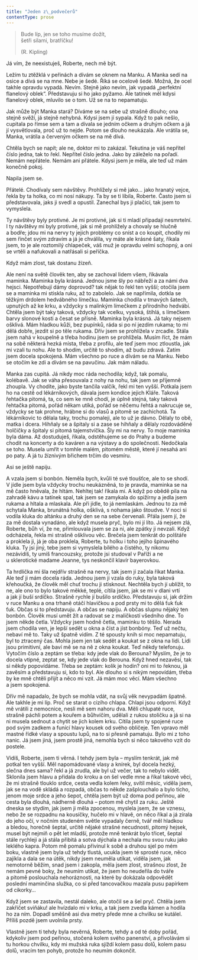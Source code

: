 ```yaml
---
title: "Jeden z\_podvečerů"
contentType: prose
---
```


<section>

> Bude líp, jen se toho musíme dožít,  
> šetři silami, bratříčku!
> 
> (R. Kipling)  
  
Já vím, že neexistuješ, Roberte, nech mě být.

Ležím tu ztěžklá v peřinách a dívám se oknem na Manku. A Manka sedí na osice a dívá se na mne. Nebe je šedé. Říká se ocelově šedé. Možná, že ocel takhle opravdu vypadá. Nevím. Stejně jako nevím, jak vypadá „perfektní flanelový oblek“. Představuju si ho jako pyžamo. Ale tatínek měl kdysi flanelový oblek, mluvilo se o tom. Už se na to nepamatuju.

Jak může být Manka stará? Díváme se na sebe už strašně dlouho; ona stejně svěží, já stejně nehybná. Kdysi jsem jí sypala. Když to pak nešlo, cupitala po římse sem a tam a dívala se jedním očkem a druhým očkem a já jí vysvětlovala, proč už to nejde. Potom se dlouho neukázala. Ale vrátila se, Manka, vrátila a červeným očkem se na mě dívá.

Chtěla bych se napít; ale ne, doktor mi to zakázal. Tekutina je váš nepřítel číslo jedna, tak to řekl. Nepřítel číslo jedna. Jako by záleželo na pořadí. Nemám nepřátele. Nemám ani přátele. Kdysi jsem je měla, ale teď už mám konečně pokoj.

Napila jsem se.

Přátelé. Chodívaly sem návštěvy. Prohlížely si mě jako… jako hranatý vejce, řekla by ta holka, co mi nosí nákupy. Ta by se ti líbila, Roberte. Často jsem si představovala, jaks ji svedl a opustil. Zanechal bys ji plačící, tak jsem to vymyslela.

Ty návštěvy byly protivné. Je mi protivné, jak si ti mladí připadají nesmrtelní. I ty návštěvy mi byly protivné, jak si mě prohlížely a chovaly se hlučně a bodře; jdou mi na nervy ty jejich problémy co sníst a co koupit, chodily mi sem řinčet svým zdravím a já je chválila, vy máte ale krásné šaty, říkala jsem, to je ale roztomilý chlapeček, váš muž je opravdu velmi schopný, a oni se vrtěli a nafukovali a natřásali si peříčka.

Když mám zlost, tak dostanu žízeň.

Ale není na světě člověk ten, aby se zachoval lidem všem, říkávala maminka. Maminka byla krásná. Jednou jsme šly po nábřeží a za námi dva hejsci. Nepotřebují dámy doprovod? tak nějak to řekl ten vyšší; otočila jsem se a maminka mi stiskla ruku, až to zabolelo. Jak se napřímila, dotkla se těžkým drdolem hedvábného límečku. Maminka chodila v tmavých šatech, upnutých až ke krku, a vždycky s malinkým límečkem z přírodního hedvábí. Chtěla jsem být taky taková, vždycky tak vcelku, vysoká, štíhlá, s límečkem barvy slonové kosti a česat se přísně. Maminka byla krásná. Já taky nejsem ošklivá. Mám hladkou kůži, bez pupínků, ráda si po ní jezdím rukama; to mi dělá dobře, jezdit si po těle rukama. Dřív jsem se prohlížela v zrcadle. Stála jsem nahá v koupelně a třeba hodinu jsem se prohlížela. Musím říct, že mám na sobě některá hezká místa, třeba z profilu, ale teď jsem moc ztloustla, jak mi vzali tu nohu. Ale to shodím, určitě to shodím, až budu zdravá. Zatím jsem docela spokojená. Mám všechno po ruce a dívám se na Manku. Nebo se otočím ke zdi a dívám se na pavučinu. Jak mám náladu.

Manka zas cupitá. Já nikdy moc ráda nechodila; když, tak pomalu, kolébavě. Jak se váha přesouvala z nohy na nohu, tak jsem se příjemně zhoupla. Vy chodíte, jako byste tančila valčík, řekl mi ten vyšší. Potkala jsem ho na cestě od lékárníkových, dávala jsem kondice jejich Kláře. Taková řehtačka pitomá, ta, co sem ke mně chodí, je úplně stejná, taky taková řehtačka pitomá, pořád někam utíká, pořád se něčemu řehtá a nakrucuje se, vždycky se tak prohne, hrábne si do vlasů a pitomě se zachichotá. Ta lékárníkovic to dělala taky, trochu pomaleji, ale to už je dávno. Dělaly to obě, matka i dcera. Hihňaly se a špitaly si a zase se hihňaly a dělaly rozdováděné holčičky a špitaly si pitomá tajemstvíčka. Šly mi na nervy. To moje maminka byla dáma. Až dostuduješ, říkala, odstěhujeme se do Prahy a budeme chodit na koncerty a do kaváren a na výstavy a do společnosti. Nedočkala se toho. Musela umřít v tomhle malém, pitomém městě, které jí nesahá ani po paty. A já tu žíznivým břichem trčím do vesmíru.

Asi se ještě napiju.

A vzala jsem si bonbón. Neměla bych, kvůli té své tloušťce, ale to se shodí. V jídle jsem byla vždycky trochu neukázněná, to je pravda, maminka se na mě často hněvala, že hltám. Nehltej tak! říkala mi. A když po obědě pila na zahradě kávu a tatínek spal, tak jsem se zamykala do spižírny a jedla jsem rukama a hltala a mlaskala. Ale při jídle, to já nemlaskám. Jednou to za mě schytala Manka, brunátná holka, ošklivá, s nohama jako štoudve. V noci si vodila kluka do altánku a druhý den se na sebe červenali. Přála jsem jí, že za mě dostala vynadáno, ale když musela pryč, bylo mi jí líto. Já nejsem zlá, Roberte, bůh ví, že ne, přimlouvala jsem se za ni, ale zpátky ji nevzali. Když odcházela, řekla mi strašně ošklivou věc. Brečela jsem tenkrát do polštáře a proklela ji, já je oba proklela, Roberte, tu holku i toho jejího špinavého kluka. Ty jsi jiný, tebe jsem si vymyslela bílého a čistého, ty nikomu nezávidíš, ty umíš francouzsky, protože jsi studoval v Paříži a ne u sklerotické madame Jeanne, tys neskončil klavír bayerovkou.

Ta hrdlička mi šla nejdřív strašně na nervy, tak jsem jí začala říkat Manka. Ale teď ji mám docela ráda. Jednou jsem ji vzala do ruky, byla taková křehoučká, že člověk měl chuť trochu ji stisknout. Nechtěla bych jí ublížit, to ne, ale ono to bylo takové měkké, teplé, cítila jsem, jak se mi v dlani vrtí a jak jí buší srdíčko. Strašně rychle jí bušilo srdíčko. Představuju si, jak držím v ruce Manku a ona trhaně otáčí hlavičkou a pod prsty mi to dělá ťuk ťuk ťuk. Občas si to představuju. A občas se napiju. A občas slupnu nějaký ten bonbón. Člověk musí umět žít a radovat se z maličkostí všedního dne. To jsem někde četla. Vždycky jsem hodně četla, maminku to těšilo. Nerada jsem chodila ven, je lepší sedět u okna a číst a jíst bonbóny. Teď už nečtu, nebaví mě to. Taky už špatně vidím. Z té spousty knih si moc nepamatuju, byl to ztracený čas. Mohla jsem jen tak sedět a koukat se z okna na lidi. Lidi jsou primitivní, ale baví mě se na ně z okna koukat. Teď někdy telefonuju. Vytočím číslo a zeptám se třeba: kdy jede vlak do Berouna? Myslím, že je to docela vtipné, zeptat se, kdy jede vlak do Berouna. Když hned nezavěsí, tak si někdy popovídáme. Třeba se zeptám: kolik je hodin? oni mi to řeknou, já zavěsím a představuju si, kdo to byl. Ale dlouho si s nikým nepovídám, třeba by ke mně chtěli přijít a něco mi vzít. Já mám moc věcí. Mám všechno a jsem spokojená.

Dřív mě napadalo, že bych se mohla vdát, na svůj věk nevypadám špatně. Ale takhle je mi líp. Proč se starat o cizího chlapa. Chlapi jsou odporní. Když mě vrátili z nemocnice, nesli mě sem nahoru dva. Měli chlupaté ruce, strašně páchli potem a kouřem a bůhvíčím, udělali z rukou stoličku a já si na ni musela sednout a chytit se jich kolem krku. Cítila jsem ty spojené ruce pod svým zadkem a funící hlavy kousek od svého obličeje. Ten vpravo měl mastné řídké vlasy a spoustu lupů, na to si přesně pamatuju. Bylo mi z toho nanic. Já jsem jiná, jsem prostě jiná, nemohla bych si něco takového vzít do postele.

Vidíš, Roberte, jsem ti věrná. I tehdy jsem byla – myslím tenkrát, jak mě potkal ten vyšší. Měl napomádované vlasy a knírek, byl docela hezký, slečna dnes sama? řekl a já zrudla, ale byl už večer, tak to nebylo vidět. Sklonila jsem hlavu a přidala do kroku a on šel vedle mne a říkal takové věci, že mi strašně tlouklo srdce, cesta vedla kolem řeky, svítil měsíc, viděla jsem, jak se na vodě skládá a rozpadá, občas to někde zašplouchalo a bylo ticho, jenom moje srdce a jeho šepot, chtěla jsem být už doma pod peřinou, ale cesta byla dlouhá, nádherně dlouhá – potom mě chytil za ruku. Ještě dneska se stydím, jak jsem ji měla zpocenou, myslela jsem, že se vznesu, nebo že se rozpadnu na kousíčky, hučelo mi v hlavě, on něco říkal a já zírala do jeho očí, v nočním studeném světle vypadaly černě, tvář měl hladkou a bledou, horečně šeptal, určitě nějaké strašné necudnosti, pitomý hejsek, musel být nejmíň o pět let mladší, protože mně tenkrát bylo třicet, šeptal stále rychleji a já stála přibitá a sotva dýchala a nechala mu svou ruku jako leklého kapra. Potom mě pomalu přivinul k sobě a druhou sjel po mém boku, vlastně jsem byla už tehdy tlustá, ucukla jsem té sprosté ruce, něco zajíkla a dala se na útěk, nikdy jsem neuměla utíkat, viděla jsem, jak nemotorně běžím, snad jsem i zakopla, měla jsem zlost, strašnou zlost, že nemám pevné boky, že neumím utíkat, že jsem ho neudeřila do tváře a pitomě poslouchala nehoráznosti, na které by dokázala odpovědět poslední maminčina služka, co si před tancovačkou mazala pusu papírkem od cikorky…

Když jsem se zastavila, nestál daleko, ale otočil se a šel pryč. Chtěla jsem zakřičet sviňáku! ale hvízdalo mi v krku, a tak jsem zvedla kámen a hodila ho za ním. Dopadl směšně asi dva metry přede mne a chvilku se kutálel. Příliš pozdě jsem uvolnila prsty.

Vlastně jsem ti tehdy byla nevěrná, Roberte, tehdy a od té doby pořád, kdykoliv jsem pod peřinou, stočená kolem svého panenství, a přivolávám si tu horkou chvilku, kdy mi mužská ruka sjíždí kolem pasu dolů, kolem pasu dolů, vracím ten pohyb, protože ho neumím dokončit.

</section>
